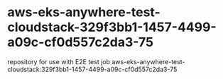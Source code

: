 # aws-eks-anywhere-test-cloudstack-329f3bb1-1457-4499-a09c-cf0d557c2da3-75
repository for use with E2E test job aws-eks-anywhere-test-cloudstack:329f3bb1-1457-4499-a09c-cf0d557c2da3-75
